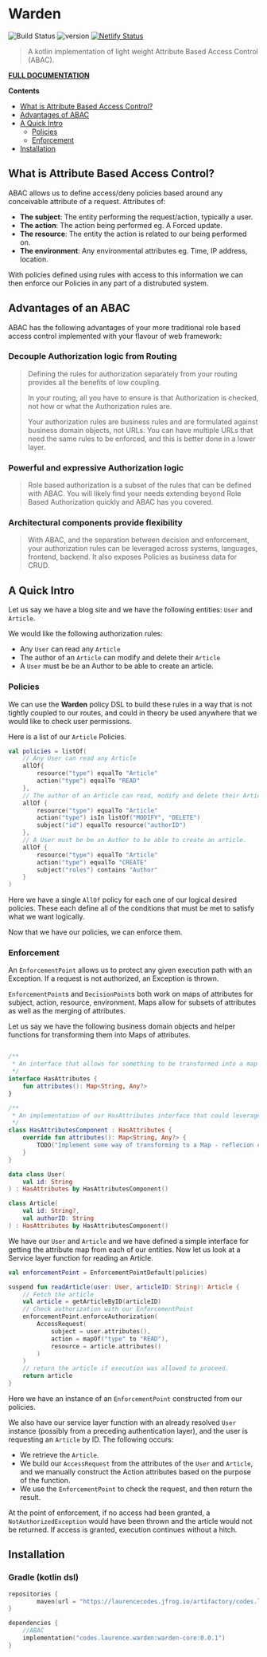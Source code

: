 # Warden

![Build Status](https://github.com/lgwillmore/warden/actions/workflows/test.yml/badge.svg?branch=main) ![version](https://img.shields.io/github/v/tag/lgwillmore/warden?include_prereleases&label=release) [![Netlify Status](https://api.netlify.com/api/v1/badges/0d20e576-551e-42be-9e8c-66355d420603/deploy-status)](https://app.netlify.com/sites/warden-kotlin/deploys)

>A kotlin implementation of light weight Attribute Based Access Control (ABAC).

**[FULL DOCUMENTATION](https://warden-kotlin.netlify.com/)**

**Contents**
- [What is Attribute Based Access Control?](#what-is-attribute-based-access-control)
- [Advantages of ABAC](#advantages-of-an-abac)
- [A Quick Intro](#a-quick-intro)
  * [Policies](#policies)
  * [Enforcement](#enforcement)
- [Installation](#installation)

## What is Attribute Based Access Control?

ABAC allows us to define access/deny policies based around any conceivable attribute of a request. Attributes of:

 - **The subject**: The entity performing the request/action, typically a user.
 - **The action**: The action being performed eg. A Forced update.
 - **The resource**: The entity the action is related to our being performed on.
 - **The environment**: Any environmental attributes eg. Time, IP address, location.

With policies defined using rules with access to this information we can then enforce our Policies in any part of a distrubuted system.


## Advantages of an ABAC
ABAC has the following advantages of your more traditional role based access control implemented with your flavour of web framework:

### Decouple Authorization logic from Routing
> Defining the rules for authorization separately from your routing provides all the benefits of low coupling.
> 
>In your routing, all you have to ensure is that Authorization is checked, not how or what the Authorization rules are.
> 
> Your authorization rules are business rules and are formulated against business domain objects, not URLs. You can have multiple URLs that need the same rules to be enforced, and this is better done in a lower layer.

### Powerful and expressive Authorization logic

>Role based authorization is a subset of the rules that can be defined with ABAC. You will likely find your needs extending beyond Role Based Authorization quickly and ABAC has you covered.

### Architectural components provide flexibility
> With ABAC, and the separation between decision and enforcement, your authorization rules can be leveraged across systems, languages, frontend, backend. It also exposes Policies as business data for CRUD.

## A Quick Intro

Let us say we have a blog site and we have the following entities: `User` and `Article`.

We would like the following authorization rules:

 - Any `User` can read any `Article`
 - The author of an `Article` can modify and delete their `Article`
 - A `User` must be be an Author to be able to create an article.
 
### Policies
 
We can use the **Warden** policy DSL to build these rules in a way that is not tightly coupled to our routes, and could in theory be used anywhere that we would like to check user permissions.
 
Here is a list of our `Article` Policies.
```kotlin
val policies = listOf(
    // Any User can read any Article
    allOf{
        resource("type") equalTo "Article"
        action("type") equalTo "READ"
    },
    // The author of an Article can read, modify and delete their Article
    allOf {
        resource("type") equalTo "Article"
        action("type") isIn listOf("MODIFY", "DELETE")
        subject("id") equalTo resource("authorID")
    },
    // A User must be be an Author to be able to create an article.
    allOf {
        resource("type") equalTo "Article"
        action("type") equalTo "CREATE"
        subject("roles") contains "Author"
    }
)
 ```
Here we have a single `AllOf` policy for each one of our logical desired policies. These each define all of the conditions that must be met to satisfy what we want logically.

Now that we have our policies, we can enforce them.

### Enforcement

An `EnforcementPoint` allows us to protect any given execution path with an Exception. If a request is not authorized, an Exception is thrown.

`EnforcementPoint`s and `DecisionPoint`s both work on maps of attributes for subject, action, resource, environment. Maps allow for subsets of attributes as well as the merging of attributes.  

Let us say we have the following business domain objects and helper functions for transforming them into Maps of attributes.

```kotlin

/**
 * An interface that allows for something to be transformed into a map of attributes
 */
interface HasAttributes {
    fun attributes(): Map<String, Any?>
}

/**
 * An implementation of our HasAttributes interface that could leverage some reflection 
 */
class HasAttributesComponent : HasAttributes {
    override fun attributes(): Map<String, Any?> {
        TODO("Implement some way of transforming to a Map - reflecion can help here")
    }
}

data class User(
    val id: String
) : HasAttributes by HasAttributesComponent()

class Article(
    val id: String?,
    val authorID: String
) : HasAttributes by HasAttributesComponent()
```

We have our `User` and `Article` and we have defined a simple interface for getting the attribute map from each of our entities. Now let us look at a Service layer function for reading an Article.

```kotlin
val enforcementPoint = EnforcementPointDefault(policies)

suspend fun readArticle(user: User, articleID: String): Article {
    // Fetch the article
    val article = getArticleByID(articleID)
    // Check authorization with our EnforcementPoint
    enforcementPoint.enforceAuthorization(
        AccessRequest(
            subject = user.attributes(),
            action = mapOf("type" to "READ"),
            resource = article.attributes()
        )
    )
    // return the article if execution was allowed to proceed.
    return article
}
```

Here we have an instance of an `EnforcementPoint` constructed from our policies.

We also have our service layer function with an already resolved `User` instance (possibly from a preceding authentication layer), and the user is requesting an `Article` by ID. The following occurs:

- We retrieve the `Article`.
- We build our `AccessRequest` from the attributes of the `User` and `Article`, and we manually construct the Action attributes based on the purpose of the function.
- We use the `EnforcementPoint` to check the request, and then return the result.

At the point of enforcement, if no access had been granted, a `NotAuthorizedException` would have been thrown and the article would not be returned. If access is granted, execution continues without a hitch.

## Installation

### Gradle (kotlin dsl)

```kotlin
repositories {
        maven(url = "https://laurencecodes.jfrog.io/artifactory/codes.laurence.warden/")
}

dependencies {
    //ABAC
    implementation("codes.laurence.warden:warden-core:0.0.1")
}
```